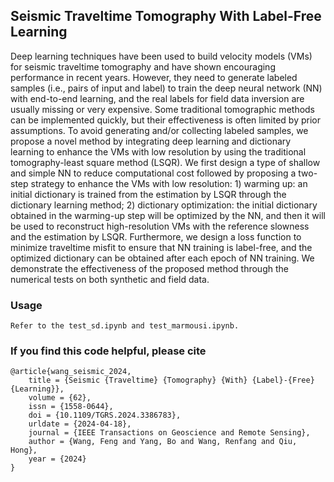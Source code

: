 ## Seismic Traveltime Tomography With Label-Free Learning
Deep learning techniques have been used to build velocity models (VMs) for seismic traveltime tomography and have shown encouraging performance in recent years. However, they need to generate labeled samples (i.e., pairs of input and label) to train the deep neural network (NN) with end-to-end learning, and the real labels for field data inversion are usually missing or very expensive. Some traditional tomographic methods can be implemented quickly, but their effectiveness is often limited by prior assumptions. To avoid generating and/or collecting labeled samples, we propose a novel method by integrating deep learning and dictionary learning to enhance the VMs with low resolution by using the traditional tomography-least square method (LSQR). We first design a type of shallow and simple NN to reduce computational cost followed by proposing a two-step strategy to enhance the VMs with low resolution: 1) warming up: an initial dictionary is trained from the estimation by LSQR through the dictionary learning method; 2) dictionary optimization: the initial dictionary obtained in the warming-up step will be optimized by the NN, and then it will be used to reconstruct high-resolution VMs with the reference slowness and the estimation by LSQR. Furthermore, we design a loss function to minimize traveltime misfit to ensure that NN training is label-free, and the optimized dictionary can be obtained after each epoch of NN training. We demonstrate the effectiveness of the proposed method through the numerical tests on both synthetic and field data.
### Usage
```
Refer to the test_sd.ipynb and test_marmousi.ipynb.

```
### If you find this code helpful, please cite
```
@article{wang_seismic_2024,
	title = {Seismic {Traveltime} {Tomography} {With} {Label}-{Free} {Learning}},
	volume = {62},
	issn = {1558-0644},
	doi = {10.1109/TGRS.2024.3386783},
	urldate = {2024-04-18},
	journal = {IEEE Transactions on Geoscience and Remote Sensing},
	author = {Wang, Feng and Yang, Bo and Wang, Renfang and Qiu, Hong},
	year = {2024}
}

```
